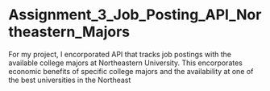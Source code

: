 # Assignment_3_Job_Posting_API_Northeastern_Majors
For my project, I encorporated API that tracks job postings with the available college majors at Northeastern University. This encorporates economic benefits of specific college majors and the availability at one of the best universities in the Northeast
